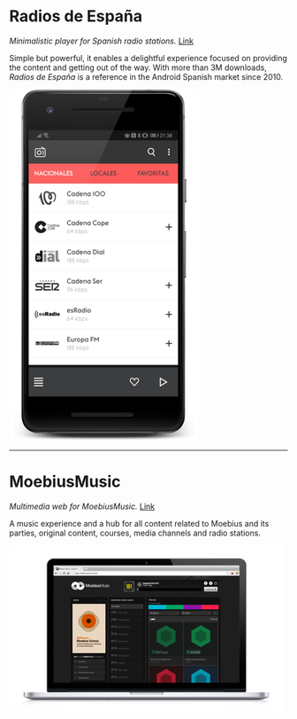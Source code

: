 # Radios de España
_Minimalistic player for Spanish radio stations._ [Link](https://play.google.com/store/apps/details?id=es.androideapp.radioEsp)

Simple but powerful, it enables a delightful experience focused on providing the content and getting out of the way. With more than 3M downloads, _Radios de España_ is a reference in the Android Spanish market since 2010.

![](images/rde.png)



---



# MoebiusMusic
_Multimedia web for MoebiusMusic._ [Link](http://moebiusmusic.com/)

A music experience and a hub for all content related to Moebius and its parties, original content, courses, media channels and radio stations.

![](images/moebius.png)


